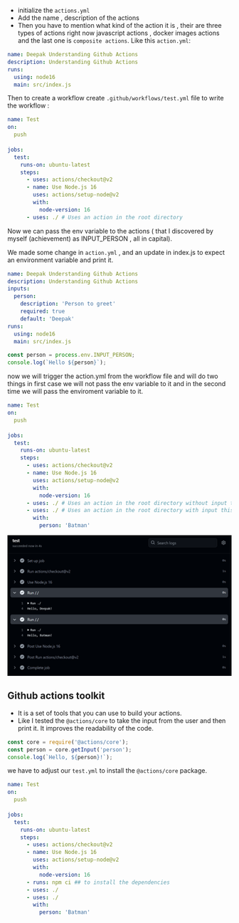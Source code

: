 - initialize the `actions.yml`
- Add the name , description of the actions
- Then you have to mention what kind of the action it is , their are three types of actions right now javascript actions , docker images actions and the last one is `composite actions`.
Like this `action.yml`: 
```yml
name: Deepak Understanding Github Actions
description: Understanding Github Actions
runs:
  using: node16
  main: src/index.js
```

Then to create a workflow create `.github/workflows/test.yml` file to write the workflow :
```yml 
name: Test
on:
  push

jobs:
  test:
    runs-on: ubuntu-latest
    steps:
      - uses: actions/checkout@v2
      - name: Use Node.js 16
        uses: actions/setup-node@v2
        with:
          node-version: 16
      - uses: ./ # Uses an action in the root directory
```

Now we can pass the env variable to the actions ( that I discovered by myself (achievement) as INPUT_PERSON , all in capital).

We made some change in `action.yml` , and an update in index.js to expect an environment variable and print it.
```yml
name: Deepak Understanding Github Actions
description: Understanding Github Actions
inputs:
  person:
    description: 'Person to greet'
    required: true
    default: 'Deepak'
runs:
  using: node16
  main: src/index.js
```
```js
const person = process.env.INPUT_PERSON;
console.log(`Hello ${person}`);
```
now we will trigger the action.yml from the workflow file and will do two things in first case we will not pass the env variable to it and in the second time we will pass the enviroment variable to it.

```yml
name: Test
on:
  push

jobs:
  test:
    runs-on: ubuntu-latest
    steps:
      - uses: actions/checkout@v2
      - name: Use Node.js 16
        uses: actions/setup-node@v2
        with:
          node-version: 16
      - uses: ./ # Uses an action in the root directory without input this time
      - uses: ./ # Uses an action in the root directory with input this time
        with:
          person: 'Batman'

```
![alt text](image-1.png)


## Github actions toolkit
- It is a set of tools that you can use to build your actions.
- Like I tested the `@actions/core` to take the input from the user and then print it. It improves the readability of the code.
```js
const core = require('@actions/core');
const person = core.getInput('person');
console.log(`Hello, ${person}!`);
```

we have to adjust our `test.yml` to install the `@actions/core` package.
```yml
name: Test
on:
  push

jobs:
  test:
    runs-on: ubuntu-latest
    steps:
      - uses: actions/checkout@v2
      - name: Use Node.js 16
        uses: actions/setup-node@v2
        with:
          node-version: 16
      - runs: npm ci ## to install the dependencies
      - uses: ./ 
      - uses: ./ 
        with:
          person: 'Batman'
```